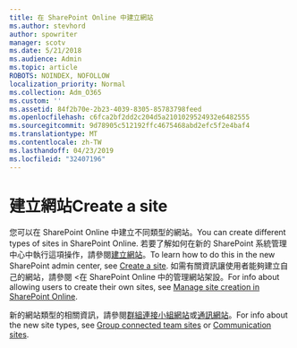 ```yaml
---
title: 在 SharePoint Online 中建立網站
ms.author: stevhord
author: spowriter
manager: scotv
ms.date: 5/21/2018
ms.audience: Admin
ms.topic: article
ROBOTS: NOINDEX, NOFOLLOW
localization_priority: Normal
ms.collection: Adm_O365
ms.custom: ''
ms.assetid: 84f2b70e-2b23-4039-8305-85783798feed
ms.openlocfilehash: c6fca2bf2dd2c204d5a2101029524932e6482555
ms.sourcegitcommit: 9d78905c512192ffc4675468abd2efc5f2e4baf4
ms.translationtype: MT
ms.contentlocale: zh-TW
ms.lasthandoff: 04/23/2019
ms.locfileid: "32407196"
---
```

# <a name="create-a-site"></a><span data-ttu-id="81fc4-102">建立網站</span><span class="sxs-lookup"><span data-stu-id="81fc4-102">Create a site</span></span>

<span data-ttu-id="81fc4-103">您可以在 SharePoint Online 中建立不同類型的網站。</span><span class="sxs-lookup"><span data-stu-id="81fc4-103">You can create different types of sites in SharePoint Online.</span></span> <span data-ttu-id="81fc4-104">若要了解如何在新的 SharePoint 系統管理中心中執行這項操作，請參閱[建立網站](https://go.microsoft.com/fwlink/?linkid=866295)。</span><span class="sxs-lookup"><span data-stu-id="81fc4-104">To learn how to do this in the new SharePoint admin center, see [Create a site](https://go.microsoft.com/fwlink/?linkid=866295).</span></span> <span data-ttu-id="81fc4-105">如需有關資訊讓使用者能夠建立自己的網站，請參閱 <<c0>在 SharePoint Online 中的管理網站架設。</span><span class="sxs-lookup"><span data-stu-id="81fc4-105">For info about allowing users to create their own sites, see [Manage site creation in SharePoint Online](https://go.microsoft.com/fwlink/?linkid=866296).</span></span>
 
<span data-ttu-id="81fc4-106">新的網站類型的相關資訊，請參閱[群組連接小組網站](https://go.microsoft.com/fwlink/?linkid=866292)或[通訊網站](https://go.microsoft.com/fwlink/?linkid=866294)。</span><span class="sxs-lookup"><span data-stu-id="81fc4-106">For info about the new site types, see [Group connected team sites](https://go.microsoft.com/fwlink/?linkid=866292) or [Communication sites](https://go.microsoft.com/fwlink/?linkid=866294).</span></span>
    


